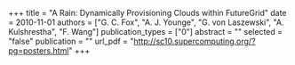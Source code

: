 +++
title = "A Rain: Dynamically Provisioning Clouds within FutureGrid"
date = 2010-11-01
authors = ["G. C. Fox", "A. J. Younge", "G. von Laszewski", "A. Kulshrestha", "F. Wang"]
publication_types = ["0"]
abstract = ""
selected = "false"
publication = ""
url_pdf = "http://sc10.supercomputing.org/?pg=posters.html"
+++


